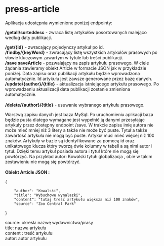 # press-article

Aplikacja udostępnia wymienione poniżej endpointy:</br>

**/getall/sorteddesc**       - zwraca listę artykułów posortowanych malejąco według daty publikacji.</br>

**/get/{id}**                - zwracający pojedynczy artykuł po id.</br>
**/findby/{keyWord}**        - zwracający listę wszystkich artykułów prasowych po słowie kluczowym zawartym w tytule lub treści publikacji.</br>
**/save saveArticle**        - pozwalający na zapis artykułu prasowego. W ciele żądania zawieramy obiekt Article w formacie JSON jak w przykładzie poniżej.
                             Data zapisu oraz publikacji artykułu będzie wprowadzona automatycznie. Id artykułu jest zawsze generowane przez bazę danych.</br>
**/update/{author}/{title}** - aktualizacja istniejącego artykułu prasowego. Po wprowadzeniu aktualizacji data publikacji zostanie zmieniona automatycznie.</br>  
**/delete/{author}/{title}** - usuwanie wybranego artykułu prasowego.</br>

Warstwą zapisu danych jest baza MySql. Po uruchomieniu aplikacji baza będzie pusta dlatego wymagane jest wypełnić ją danymi przesyłając artykuły przez
dostępny endpoint /save. W trakcie zapisu imię autora nie może mieć mniej niż 3 litery a także nie może być puste. Tytuł a także zawartość artykułu
nie mogą być puste. Artykuł musi mieć więcej niż 100 znaków.
Artykuły w bazie są identyfikowane za pomocą id oraz unikatowego klucza który tworzą dwie kolumny w tabeli a są nimi autor i tytuł. Dzięki temu
artykuł posiada autora i tytuł które nie mogą się powtórzyć. Na przykład autor: Kowalski tytuł: globalizacja , obie w takim zestawieniu nie mogą
się powtórzyć.</br>
</br>
**Obiekt Article JSON :**

{
        
        "author": "Kowalski",
        "title": "Wybuchowe wynalazki",
        "content": "tutaj treść artykułu większa niż 100 znaków",
        "source": "Zoo Central Park" 
}

source: określa nazwę wydawnictwa/prasy</br>
title: nazwa artykułu</br>
content : treść artykułu</br>
autor: autor artykułu</br>


